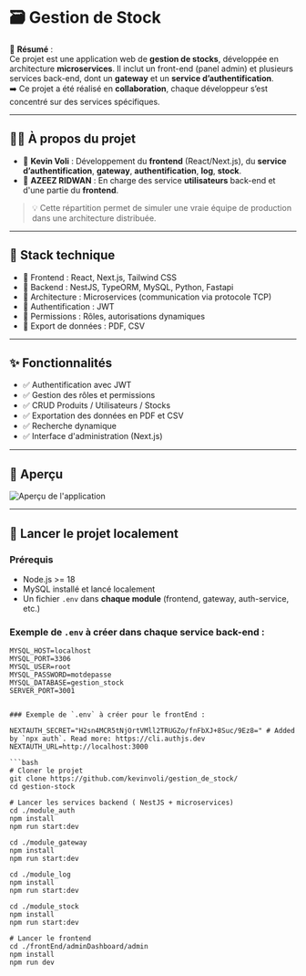 # 🗃️ Gestion de Stock

📌 **Résumé** :  
Ce projet est une application web de **gestion de stocks**, développée en architecture **microservices**. Il inclut un front-end (panel admin) et plusieurs services back-end, dont un **gateway** et un **service d’authentification**.  
➡️ Ce projet a été réalisé en **collaboration**, chaque développeur s’est concentré sur des services spécifiques.

---

## 🙋‍♂️ À propos du projet

- 👤 **Kevin Voli** : Développement du **frontend** (React/Next.js), du **service d’authentification**, **gateway**, **authentification**, **log**, **stock**.
- 👥 **AZEEZ RIDWAN** : En charge des service **utilisateurs**   back-end et d'une partie du **frontend**.

> 💡 Cette répartition permet de simuler une vraie équipe de production dans une architecture distribuée.

---

## 🔧 Stack technique

- 🔹 Frontend : React, Next.js, Tailwind CSS
- 🔹 Backend : NestJS, TypeORM, MySQL, Python, Fastapi
- 🔹 Architecture : Microservices (communication via protocole TCP)
- 🔹 Authentification : JWT
- 🔹 Permissions : Rôles, autorisations dynamiques
- 🔹 Export de données : PDF, CSV

---

## ✨ Fonctionnalités

- ✅ Authentification avec JWT
- ✅ Gestion des rôles et permissions
- ✅ CRUD Produits / Utilisateurs / Stocks
- ✅ Exportation des données en PDF et CSV
- ✅ Recherche dynamique
- ✅ Interface d'administration (Next.js)

---

## 📸 Aperçu

![Aperçu de l'application](https://via.placeholder.com/800x400.png?text=Screenshot+disponible+bientôt)

---

## 🚀 Lancer le projet localement

### Prérequis

- Node.js >= 18
- MySQL installé et lancé localement
- Un fichier `.env` dans **chaque module** (frontend, gateway, auth-service, etc.)

### Exemple de `.env` à créer dans chaque service back-end :

```env
MYSQL_HOST=localhost
MYSQL_PORT=3306
MYSQL_USER=root
MYSQL_PASSWORD=motdepasse
MYSQL_DATABASE=gestion_stock
SERVER_PORT=3001


### Exemple de `.env` à créer pour le frontEnd :

NEXTAUTH_SECRET="H2sn4MCR5tNjOrtVMll2TRUGZo/fnFbXJ+8Suc/9Ez8=" # Added by `npx auth`. Read more: https://cli.authjs.dev
NEXTAUTH_URL=http://localhost:3000 

```bash
# Cloner le projet
git clone https://github.com/kevinvoli/gestion_de_stock/
cd gestion-stock

# Lancer les services backend ( NestJS + microservices)
cd ./module_auth
npm install
npm run start:dev

cd ./module_gateway
npm install
npm run start:dev

cd ./module_log
npm install
npm run start:dev

cd ./module_stock
npm install
npm run start:dev

# Lancer le frontend
cd ./frontEnd/adminDashboard/admin
npm install
npm run dev
